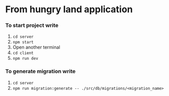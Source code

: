 # From hungry land application

### To start project write
1. ```cd server```
2. ```npm start```
3. Open another terminal
4. ```cd client```
5. ```npm run dev```

### To generate migration write
1. ```cd server```
2. ```npm run migration:generate -- ./src/db/migrations/<migration_name>```